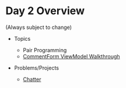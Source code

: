 # Day 2 Overview

(Always subject to change)

- Topics
  - Pair Programming
  - [CommentForm ViewModel Walkthrough](https://github.com/danielvivacqua/DanielCommentForm)
  
- Problems/Projects
  - [Chatter](https://github.com/WeCanCodeIT/WCCI-FullTime-Winter2017-CLE/blob/master/Week9/Assignments/ChatterPairProgramming.md)
